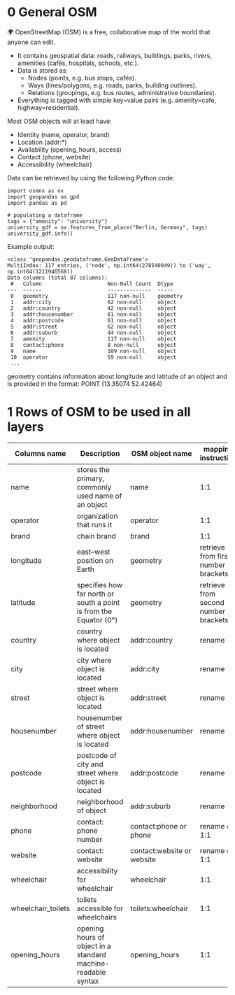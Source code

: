 # 0 General OSM
🌍 OpenStreetMap (OSM) is a free, collaborative map of the world that anyone can edit.
- It contains geospatial data: roads, railways, buildings, parks, rivers, amenities (cafés, hospitals, schools, etc.).
- Data is stored as:
  - Nodes (points, e.g. bus stops, cafés).
  - Ways (lines/polygons, e.g. roads, parks, building outlines).
  - Relations (groupings, e.g. bus routes, administrative boundaries).
- Everything is tagged with simple key=value pairs (e.g. amenity=cafe, highway=residential).

Most OSM objects will at least have:
- Identity (name, operator, brand)
- Location (addr:*)
- Availability (opening_hours, access)
- Contact (phone, website)
- Accessibility (wheelchair)

Data can be retrieved by using the following Python code:
```
import osmnx as ox
import geopandas as gpd
import pandas as pd

# populating a dataframe
tags = {"amenity": "university"}
university_gdf = ox.features_from_place("Berlin, Germany", tags)
university_gdf.info()
```
Example output:
```
<class 'geopandas.geodataframe.GeoDataFrame'>
MultiIndex: 117 entries, ('node', np.int64(278540049)) to ('way', np.int64(1211946568))
Data columns (total 87 columns):
 #   Column                     Non-Null Count  Dtype   
---  ------                     --------------  -----   
 0   geometry                   117 non-null    geometry
 1   addr:city                  62 non-null     object  
 2   addr:country               42 non-null     object  
 3   addr:housenumber           61 non-null     object  
 4   addr:postcode              61 non-null     object  
 5   addr:street                62 non-null     object  
 6   addr:suburb                44 non-null     object  
 7   amenity                    117 non-null    object  
 8   contact:phone              8 non-null      object  
 9   name                       109 non-null    object  
 10  operator                   59 non-null     object  
 ...
```
geometry contains information about longitude and latitude of an object and is provided in the format: POINT (13.35074 52.42464)

# 1 Rows of OSM to be used in all layers

| Columns name | Description | OSM object name |  mapping instruction | example |
| ----------- | ----------- | ----------- | ----------- | ----------- |
| name | stores the primary, commonly used name of an object | name | 1:1 | Volkspark Friedrichshain, Café Einstein | 
| operator | organization that runs it | operator | 1:1 | S-Bahn Berlin GmbH | 
| brand | chain brand | brand | 1:1 | Starbucks | 
| longitude | east–west position on Earth | geometry | retrieve from first number in brackets | 13.34455 | 
| latitude | specifies how far north or south a point is from the Equator (0°) | geometry | retrieve from second number in brackets | 52.4988 | 
| country | country where object is located | addr:country | rename | DE | 
| city | city where object is located | addr:city | rename | Berlin | 
| street | street where object is located | addr:street | rename | Friedrichstraße | 
| housenumber | housenumber of street where object is located | addr:housenumber | rename | 180 | 
| postcode | postcode of city and street where object is located | addr:postcode | rename | 10117 | 
| neighborhood | neighborhood of object | addr:suburb | rename | Mitte | 
| phone | contact: phone number | contact:phone or phone | rename or 1:1 | +493045040 | 
| website | contact: website | contact:website or website| rename or 1:1 | | 
| wheelchair |accessibility for wheelchair | wheelchair | 1:1 | yes/no/limited |
| wheelchair_toilets |toilets accessible for wheelchairs | toilets:wheelchair | 1:1 | yes/no |
| opening_hours |opening hours of object in a standard machine-readable syntax| opening_hours | 1:1 | Mo-Su 08:00-20:00 |

